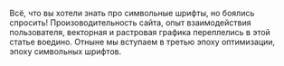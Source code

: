 Всё, что вы хотели знать про символьные шрифты, но боялись спросить!
Произоводительность сайта, опыт взаимодействия пользователя, векторная и
растровая графика переплелись в этой статье воедино. Отныне мы вступаем в
третью эпоху оптимизации, эпоху символьных шрифтов.
